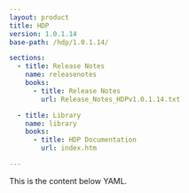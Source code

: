 ```yaml
---
layout: product
title: HDP
version: 1.0.1.14
base-path: /hdp/1.0.1.14/

sections:
  - title: Release Notes
    name: releasenotes
    books:
      - title: Release Notes
        url: Release_Notes_HDPv1.0.1.14.txt

  - title: Library
    name: library
    books:
      - title: HDP Documentation
        url: index.htm

---
```


This is the content below YAML.

